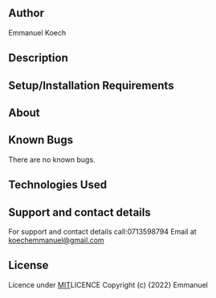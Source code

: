 ## Author
Emmanuel Koech
## Description


## Setup/Installation Requirements

 
## About

## Known Bugs
There are no known bugs.

## Technologies Used

## Support and contact details
For support and contact details call:0713598794 Email at koechemmanuel@gmail.com

## License
Licence under [MIT](https://choosealicense.com/licenses/mit/#)LICENCE 
Copyright (c) {2022} Emmanuel